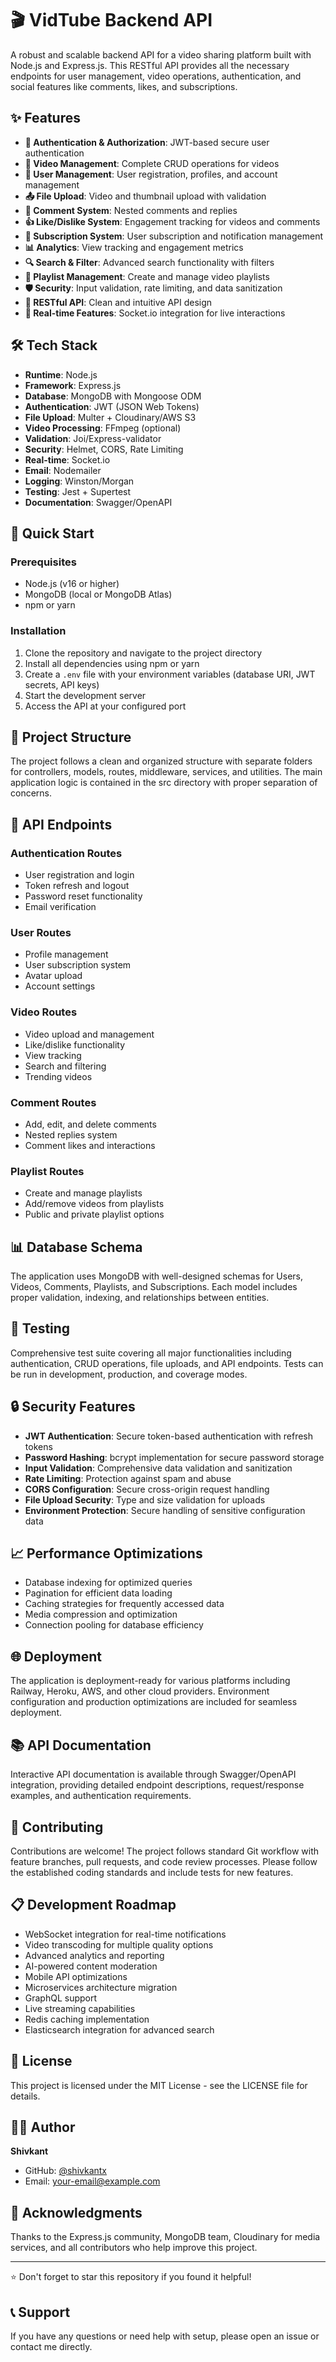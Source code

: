 # 🎬 VidTube Backend API

A robust and scalable backend API for a video sharing platform built with Node.js and Express.js. This RESTful API provides all the necessary endpoints for user management, video operations, authentication, and social features like comments, likes, and subscriptions.

## ✨ Features

- **🔐 Authentication & Authorization**: JWT-based secure user authentication
- **🎥 Video Management**: Complete CRUD operations for videos
- **👤 User Management**: User registration, profiles, and account management
- **📤 File Upload**: Video and thumbnail upload with validation
- **💬 Comment System**: Nested comments and replies
- **👍 Like/Dislike System**: Engagement tracking for videos and comments
- **🔔 Subscription System**: User subscription and notification management
- **📊 Analytics**: View tracking and engagement metrics
- **🔍 Search & Filter**: Advanced search functionality with filters
- **📂 Playlist Management**: Create and manage video playlists
- **🛡️ Security**: Input validation, rate limiting, and data sanitization
- **📱 RESTful API**: Clean and intuitive API design
- **🔄 Real-time Features**: Socket.io integration for live interactions

## 🛠️ Tech Stack

- **Runtime**: Node.js
- **Framework**: Express.js
- **Database**: MongoDB with Mongoose ODM
- **Authentication**: JWT (JSON Web Tokens)
- **File Upload**: Multer + Cloudinary/AWS S3
- **Video Processing**: FFmpeg (optional)
- **Validation**: Joi/Express-validator
- **Security**: Helmet, CORS, Rate Limiting
- **Real-time**: Socket.io
- **Email**: Nodemailer
- **Logging**: Winston/Morgan
- **Testing**: Jest + Supertest
- **Documentation**: Swagger/OpenAPI

## 🚀 Quick Start

### Prerequisites

- Node.js (v16 or higher)
- MongoDB (local or MongoDB Atlas)
- npm or yarn

### Installation

1. Clone the repository and navigate to the project directory
2. Install all dependencies using npm or yarn
3. Create a `.env` file with your environment variables (database URI, JWT secrets, API keys)
4. Start the development server
5. Access the API at your configured port

## 📁 Project Structure

The project follows a clean and organized structure with separate folders for controllers, models, routes, middleware, services, and utilities. The main application logic is contained in the src directory with proper separation of concerns.

## 🔧 API Endpoints

### Authentication Routes

- User registration and login
- Token refresh and logout
- Password reset functionality
- Email verification

### User Routes

- Profile management
- User subscription system
- Avatar upload
- Account settings

### Video Routes

- Video upload and management
- Like/dislike functionality
- View tracking
- Search and filtering
- Trending videos

### Comment Routes

- Add, edit, and delete comments
- Nested replies system
- Comment likes and interactions

### Playlist Routes

- Create and manage playlists
- Add/remove videos from playlists
- Public and private playlist options

## 📊 Database Schema

The application uses MongoDB with well-designed schemas for Users, Videos, Comments, Playlists, and Subscriptions. Each model includes proper validation, indexing, and relationships between entities.

## 🧪 Testing

Comprehensive test suite covering all major functionalities including authentication, CRUD operations, file uploads, and API endpoints. Tests can be run in development, production, and coverage modes.

## 🔒 Security Features

- **JWT Authentication**: Secure token-based authentication with refresh tokens
- **Password Hashing**: bcrypt implementation for secure password storage
- **Input Validation**: Comprehensive data validation and sanitization
- **Rate Limiting**: Protection against spam and abuse
- **CORS Configuration**: Secure cross-origin request handling
- **File Upload Security**: Type and size validation for uploads
- **Environment Protection**: Secure handling of sensitive configuration data

## 📈 Performance Optimizations

- Database indexing for optimized queries
- Pagination for efficient data loading
- Caching strategies for frequently accessed data
- Media compression and optimization
- Connection pooling for database efficiency

## 🌐 Deployment

The application is deployment-ready for various platforms including Railway, Heroku, AWS, and other cloud providers. Environment configuration and production optimizations are included for seamless deployment.

## 📚 API Documentation

Interactive API documentation is available through Swagger/OpenAPI integration, providing detailed endpoint descriptions, request/response examples, and authentication requirements.

## 🤝 Contributing

Contributions are welcome! The project follows standard Git workflow with feature branches, pull requests, and code review processes. Please follow the established coding standards and include tests for new features.

## 📋 Development Roadmap

- WebSocket integration for real-time notifications
- Video transcoding for multiple quality options
- Advanced analytics and reporting
- AI-powered content moderation
- Mobile API optimizations
- Microservices architecture migration
- GraphQL support
- Live streaming capabilities
- Redis caching implementation
- Elasticsearch integration for advanced search

## 📄 License

This project is licensed under the MIT License - see the LICENSE file for details.

## 👨‍💻 Author

**Shivkant**

- GitHub: [@shivkantx](https://github.com/shivkantx)
- Email: your-email@example.com

## 🙏 Acknowledgments

Thanks to the Express.js community, MongoDB team, Cloudinary for media services, and all contributors who help improve this project.

---

⭐ Don't forget to star this repository if you found it helpful!

## 📞 Support

If you have any questions or need help with setup, please open an issue or contact me directly.
